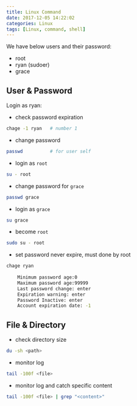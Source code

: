 ```yaml
---
title: Linux Command
date: 2017-12-05 14:22:02
categories: Linux
tags: [Linux, command, shell]
---
```


We have below users and their password:
- root
- ryan (sudoer)
- grace
 
## User & Password ##
Login as ryan:

- check password expiration
```bash
chage -1 ryan	# number 1
```
<!--more-->
- change password
```bash
passwd			# for user self
```
- login as `root`
```bash
su - root
```
- change password for `grace`
```bash
passwd grace
```
- login as `grace`
```bash
su grace
```
- become `root`
```bash
sudo su - root
```
- set password never expire, must done by root
```bash
chage ryan
	
	Minimum password age:0
	Maximum password age:99999
	Last password change: enter
	Expiration warning: enter
	Password Inactive: enter
	Account expiration date: -1
```

## File & Directory ##

- check directory size
```bash
du -sh <path>
```
- monitor log
```bash
tail -100f <file>
```
- monitor log and catch specific content
```bash
tail -100f <file> | grep "<content>"
```




